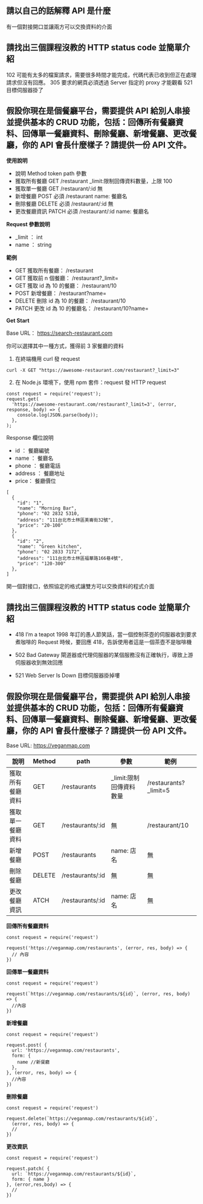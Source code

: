 ## 請以自己的話解釋 API 是什麼


有一個對接開口並讓兩方可以交換資料的介面

## 請找出三個課程沒教的 HTTP status code 並簡單介紹

102 可能有太多的檔案請求，需要很多時間才能完成，代碼代表已收到但正在處理請求但沒有回應。
305 要求的網頁必須透過 Server 指定的 proxy 才能觀看
521 目標伺服器掛了

## 假設你現在是個餐廳平台，需要提供 API 給別人串接並提供基本的 CRUD 功能，包括：回傳所有餐廳資料、回傳單一餐廳資料、刪除餐廳、新增餐廳、更改餐廳，你的 API 會長什麼樣子？請提供一份 API 文件。

**使用說明**

- 說明	Method	token	path	參數
- 獲取所有餐廳	GET		/restaurant	_limit:限制回傳資料數量，上限 100
- 獲取單一餐廳	GET		/restaurant/:id	無
- 新增餐廳	POST	必須	/restaurant	name: 餐廳名
- 刪除餐廳	DELETE	必須	/restaurant/:id	無
- 更改餐廳資訊	PATCH	必須	/restaurant/:id	name: 餐廳名

**Request 參數說明**

- _limit ： int
- name ： string

**範例**

- GET 獲取所有餐廳： /restaurant
- GET 獲取前 n 個餐廳： /restaurant?_limit=<n>
- GET 獲取 id 為 10 的餐廳： /restaurant/10
- POST 新增餐廳： /restaurant?name=<new-restaurant>
- DELETE 刪除 id 為 10 的餐廳： /restaurant/10
- PATCH 更改 id 為 10 的餐廳名： /restaurant/10?name=<new-name>

**Get Start**

Base URL： https://search-restaurant.com

你可以選擇其中一種方式，獲得前 3 家餐廳的資料

1. 在終端機用 curl 發 request

```
curl -X GET "https://awesome-restaurant.com/restaurant?_limit=3"
```

2. 在 Node.js 環境下，使用 npm 套件：request 發 HTTP request

```
const request = require('request');
request.get(
  'https://awesome-restaurant.com/restaurant?_limit=3', (error, response, body) => {
    console.log(JSON.parse(body));
  },
);
```

Response 欄位說明

- id ： 餐廳編號
- name ： 餐廳名
- phone ： 餐廳電話
- address ： 餐廳地址
- price： 餐廳價位

```
[
  {
    "id": "1",
    "name": "Morning Bar",
    "phone": "02 2832 5310,
    "address": "111台北市士林區美崙街32號",
    "price": "20-100"
  },
  {
    "id": "2",
    "name": "Green kitchen",
    "phone": "02 2833 7172",
    "address": "111台北市士林區福華路166巷4號",
    "price": "120-300"
  },
]
```

開一個對接口，依照協定的格式讓雙方可以交換資料的程式介面

## 請找出三個課程沒教的 HTTP status code 並簡單介紹

- 418 I’m a teapot
1998 年訂的愚人節笑話，當一個控制茶壺的伺服器收到要求煮咖啡的 Request 時候，要回應 418，告訴使用者這是一個茶壺不是咖啡機

- 502 Bad Gateway
閘道器或代理伺服器的某個服務沒有正確執行，導致上游伺服器收到無效回應

- 521 Web Server Is Down
目標伺服器掛掉嘍


## 假設你現在是個餐廳平台，需要提供 API 給別人串接並提供基本的 CRUD 功能，包括：回傳所有餐廳資料、回傳單一餐廳資料、刪除餐廳、新增餐廳、更改餐廳，你的 API 會長什麼樣子？請提供一份 API 文件。

Base URL: https://veganmap.com

|  說明   | Method  | path  | 參數  | 範例  |
|  ----  | ----  |  ----  | ----  |  ----  |
| 獲取所有餐廳資料  | GET | /restaurants | _limit:限制回傳資料數量 | /restaurants?_limit=5 |
| 獲取單一餐廳資料  | GET | /restaurants/:id | 無 | /restaurant/10 |
| 新增餐廳  | POST | /restaurants | name: 店名 | 無 |
| 刪除餐廳  | DELETE | /restaurants/:id | 無 |	無 |
| 更改餐廳資訊  | ATCH | /restaurants/:id | name: 店名 |	無 |

**回傳所有餐廳資料**
```
const request = require('request')

request('https://veganmap.com/restaurants', (error, res, body) => {
  // 內容
})
```

**回傳單一餐廳資料**
```
const request = require('request')

request(`https://veganmap.com/restaurants/${id}`, (error, res, body) => {
  //內容
})
```

**新增餐廳**
```
const request = require('request')

request.post( {
  url: 'https://veganmap.com/restaurants',
  form: {
    name //新餐廳
  },
}, (error, res, body) => {
  //內容
})
```

**刪除餐廳**
```
const request = require('request')

request.delete(`https://veganmap.com/restaurants/${id}`,
  (error, res, body) => {
  //
})
```

**更改資訊**
```
const request = require('request')

request.patch( {
  url: `https://veganmap.com/restaurants/${id}`,
  form: { name }
}, (error,res,body) => {
  //
})
```

